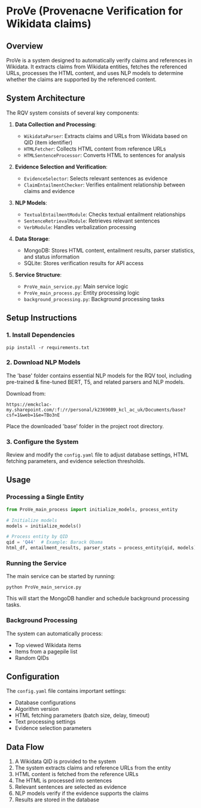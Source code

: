 # ProVe (Provenacne Verification for Wikidata claims)

## Overview
ProVe is a system designed to automatically verify claims and references in Wikidata. It extracts claims from Wikidata entities, fetches the referenced URLs, processes the HTML content, and uses NLP models to determine whether the claims are supported by the referenced content.

## System Architecture

The RQV system consists of several key components:

1. **Data Collection and Processing**:
   - `WikidataParser`: Extracts claims and URLs from Wikidata based on QID (item identifier)
   - `HTMLFetcher`: Collects HTML content from reference URLs
   - `HTMLSentenceProcessor`: Converts HTML to sentences for analysis

2. **Evidence Selection and Verification**:
   - `EvidenceSelector`: Selects relevant sentences as evidence
   - `ClaimEntailmentChecker`: Verifies entailment relationship between claims and evidence

3. **NLP Models**:
   - `TextualEntailmentModule`: Checks textual entailment relationships
   - `SentenceRetrievalModule`: Retrieves relevant sentences
   - `VerbModule`: Handles verbalization processing

4. **Data Storage**:
   - MongoDB: Stores HTML content, entailment results, parser statistics, and status information
   - SQLite: Stores verification results for API access

5. **Service Structure**:
   - `ProVe_main_service.py`: Main service logic
   - `ProVe_main_process.py`: Entity processing logic
   - `background_processing.py`: Background processing tasks

## Setup Instructions

### 1. Install Dependencies
```
pip install -r requirements.txt
```

### 2. Download NLP Models
The 'base' folder contains essential NLP models for the RQV tool, including pre-trained & fine-tuned BERT, T5, and related parsers and NLP models.

Download from:
```
https://emckclac-my.sharepoint.com/:f:/r/personal/k2369089_kcl_ac_uk/Documents/base?csf=1&web=1&e=TBo3nE
```

Place the downloaded 'base' folder in the project root directory.

### 3. Configure the System
Review and modify the `config.yaml` file to adjust database settings, HTML fetching parameters, and evidence selection thresholds.

## Usage

### Processing a Single Entity
```python
from ProVe_main_process import initialize_models, process_entity

# Initialize models
models = initialize_models()

# Process entity by QID
qid = 'Q44'  # Example: Barack Obama
html_df, entailment_results, parser_stats = process_entity(qid, models)
```

### Running the Service
The main service can be started by running:
```
python ProVe_main_service.py
```

This will start the MongoDB handler and schedule background processing tasks.

### Background Processing
The system can automatically process:
- Top viewed Wikidata items
- Items from a pagepile list
- Random QIDs

## Configuration

The `config.yaml` file contains important settings:
- Database configurations
- Algorithm version
- HTML fetching parameters (batch size, delay, timeout)
- Text processing settings
- Evidence selection parameters

## Data Flow

1. A Wikidata QID is provided to the system
2. The system extracts claims and reference URLs from the entity
3. HTML content is fetched from the reference URLs
4. The HTML is processed into sentences
5. Relevant sentences are selected as evidence
6. NLP models verify if the evidence supports the claims
7. Results are stored in the database


